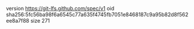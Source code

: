 version https://git-lfs.github.com/spec/v1
oid sha256:5fc56ba98f6a6545c77a635f4745fb7051e8468187c9a95b82d8f562ee8a7f88
size 271

